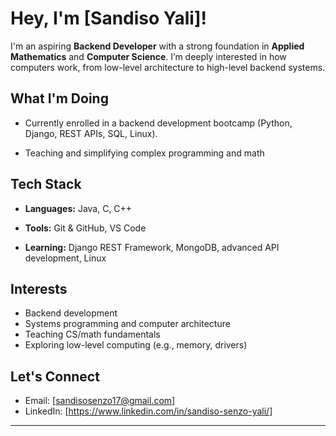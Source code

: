 # Hey, I'm \[Sandiso Yali]!

I'm an aspiring **Backend Developer** with a strong foundation in **Applied Mathematics** and **Computer Science**. I’m deeply interested in how computers work, from low-level architecture to high-level backend systems.

## What I'm Doing

* Currently enrolled in a backend development bootcamp (Python, Django, REST APIs, SQL, Linux).

* Teaching and simplifying complex programming and math

## Tech Stack

* **Languages:** Java, C, C++

* **Tools:** Git & GitHub, VS Code

* **Learning:** Django REST Framework, MongoDB, advanced API development, Linux

## Interests

* Backend development
* Systems programming and computer architecture
* Teaching CS/math fundamentals
* Exploring low-level computing (e.g., memory, drivers)

## Let's Connect

* Email: [sandisosenzo17@gmail.com]
* LinkedIn: \[https://www.linkedin.com/in/sandiso-senzo-yali/]

---


